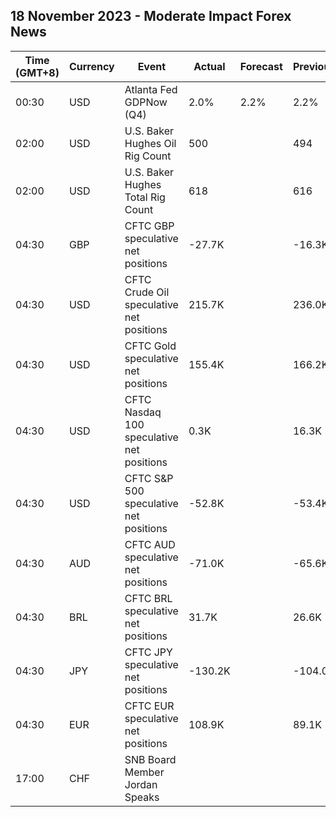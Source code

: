 ## 18 November 2023 - Moderate Impact Forex News

| Time (GMT+8) | Currency | Event | Actual | Forecast | Previous |
|------|----------|-------|--------|----------|----------|
| 00:30 | USD | Atlanta Fed GDPNow (Q4) | 2.0% | 2.2% | 2.2% |
| 02:00 | USD | U.S. Baker Hughes Oil Rig Count | 500 |  | 494 |
| 02:00 | USD | U.S. Baker Hughes Total Rig Count | 618 |  | 616 |
| 04:30 | GBP | CFTC GBP speculative net positions | -27.7K |  | -16.3K |
| 04:30 | USD | CFTC Crude Oil speculative net positions | 215.7K |  | 236.0K |
| 04:30 | USD | CFTC Gold speculative net positions | 155.4K |  | 166.2K |
| 04:30 | USD | CFTC Nasdaq 100 speculative net positions | 0.3K |  | 16.3K |
| 04:30 | USD | CFTC S&P 500 speculative net positions | -52.8K |  | -53.4K |
| 04:30 | AUD | CFTC AUD speculative net positions | -71.0K |  | -65.6K |
| 04:30 | BRL | CFTC BRL speculative net positions | 31.7K |  | 26.6K |
| 04:30 | JPY | CFTC JPY speculative net positions | -130.2K |  | -104.0K |
| 04:30 | EUR | CFTC EUR speculative net positions | 108.9K |  | 89.1K |
| 17:00 | CHF | SNB Board Member Jordan Speaks |  |  |  |
